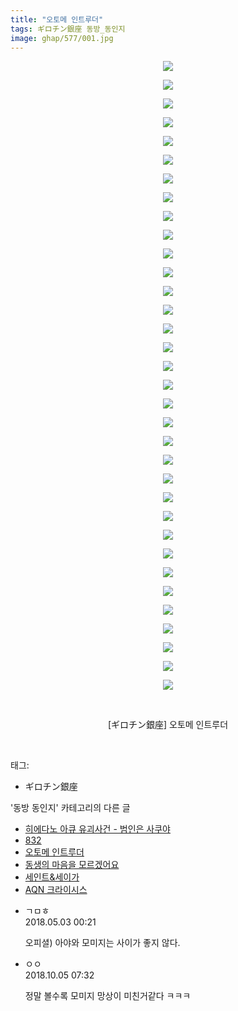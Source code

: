 ```yaml
---
title: "오토메 인트루더"
tags: ギロチン銀座 동방_동인지
image: ghap/577/001.jpg
---
```

<div class="article">
<p style="text-align: center; clear: none; float: none;"><img src="{{ site.nasurl }}/ghap/577/001.jpg"/></p>
<p style="text-align: center; clear: none; float: none;"><img src="{{ site.nasurl }}/ghap/577/002.jpg"/></p>
<p style="text-align: center; clear: none; float: none;"><img src="{{ site.nasurl }}/ghap/577/003.jpg"/></p>
<p style="text-align: center; clear: none; float: none;"><img src="{{ site.nasurl }}/ghap/577/004.jpg"/></p>
<p style="text-align: center; clear: none; float: none;"><img src="{{ site.nasurl }}/ghap/577/005.jpg"/></p>
<p style="text-align: center; clear: none; float: none;"><img src="{{ site.nasurl }}/ghap/577/006.jpg"/></p>
<p style="text-align: center; clear: none; float: none;"><img src="{{ site.nasurl }}/ghap/577/007.jpg"/></p>
<p style="text-align: center; clear: none; float: none;"><img src="{{ site.nasurl }}/ghap/577/008.jpg"/></p>
<p style="text-align: center; clear: none; float: none;"><img src="{{ site.nasurl }}/ghap/577/009.jpg"/></p>
<p style="text-align: center; clear: none; float: none;"><img src="{{ site.nasurl }}/ghap/577/010.jpg"/></p>
<p style="text-align: center; clear: none; float: none;"><img src="{{ site.nasurl }}/ghap/577/011.jpg"/></p>
<p style="text-align: center; clear: none; float: none;"><img src="{{ site.nasurl }}/ghap/577/012.jpg"/></p>
<p style="text-align: center; clear: none; float: none;"><img src="{{ site.nasurl }}/ghap/577/013.jpg"/></p>
<p style="text-align: center; clear: none; float: none;"><img src="{{ site.nasurl }}/ghap/577/014.jpg"/></p>
<p style="text-align: center; clear: none; float: none;"><img src="{{ site.nasurl }}/ghap/577/015.jpg"/></p>
<p style="text-align: center; clear: none; float: none;"><img src="{{ site.nasurl }}/ghap/577/016.jpg"/></p>
<p style="text-align: center; clear: none; float: none;"><img src="{{ site.nasurl }}/ghap/577/017.jpg"/></p>
<p style="text-align: center; clear: none; float: none;"><img src="{{ site.nasurl }}/ghap/577/018.jpg"/></p>
<p style="text-align: center; clear: none; float: none;"><img src="{{ site.nasurl }}/ghap/577/019.jpg"/></p>
<p style="text-align: center; clear: none; float: none;"><img src="{{ site.nasurl }}/ghap/577/020.jpg"/></p>
<p style="text-align: center; clear: none; float: none;"><img src="{{ site.nasurl }}/ghap/577/021.jpg"/></p>
<p style="text-align: center; clear: none; float: none;"><img src="{{ site.nasurl }}/ghap/577/022.jpg"/></p>
<p style="text-align: center; clear: none; float: none;"><img src="{{ site.nasurl }}/ghap/577/023.jpg"/></p>
<p style="text-align: center; clear: none; float: none;"><img src="{{ site.nasurl }}/ghap/577/024.jpg"/></p>
<p style="text-align: center; clear: none; float: none;"><img src="{{ site.nasurl }}/ghap/577/025.jpg"/></p>
<p style="text-align: center; clear: none; float: none;"><img src="{{ site.nasurl }}/ghap/577/026.jpg"/></p>
<p style="text-align: center; clear: none; float: none;"><img src="{{ site.nasurl }}/ghap/577/027.jpg"/></p>
<p style="text-align: center; clear: none; float: none;"><img src="{{ site.nasurl }}/ghap/577/028.jpg"/></p>
<p style="text-align: center; clear: none; float: none;"><img src="{{ site.nasurl }}/ghap/577/029.jpg"/></p>
<p style="text-align: center; clear: none; float: none;"><img src="{{ site.nasurl }}/ghap/577/030.jpg"/></p>
<p style="text-align: center; clear: none; float: none;"><img src="{{ site.nasurl }}/ghap/577/031.jpg"/></p>
<p style="text-align: center; clear: none; float: none;"><img src="{{ site.nasurl }}/ghap/577/032.jpg"/></p>
<p style="text-align: center; clear: none; float: none;"><img src="{{ site.nasurl }}/ghap/577/033.jpg"/></p>
<p style="text-align: center; clear: none; float: none;"><img src="{{ site.nasurl }}/ghap/577/034.jpg"/></p>
<p style="text-align: center; clear: none; float: none;"><br/></p>
<p style="text-align: center; clear: none; float: none;">[ギロチン銀座] 오토메 인트루더</p>
<p><br/></p>
</div><div class="tagTrail">
<p>태그: </p>
<ul>
<li>ギロチン銀座</li>
</ul>
</div><div class="another">
<p>'동방 동인지' 카테고리의 다른 글</p>
<ul>
<li><a href="/2016-06-27-ghap_579">히에다노 아큐 유괴사건 - 범인은 사쿠야</a></li>
<li><a href="/2016-06-27-ghap_578">832</a></li>
<li><a href="/2016-06-26-ghap_577">오토메 인트루더</a></li>
<li><a href="/2016-06-26-ghap_576">동생의 마음을 모르겠어요</a></li>
<li><a href="/2016-06-26-ghap_575">세인트&amp;세이가</a></li>
<li><a href="/2016-06-26-ghap_574">AQN 크라이시스</a></li>
</ul>
</div><div class="cb_module cb_fluid">
<div class="cb_wrt cb_profile">
<div class="comment">
<ul>
<li class="cb_thumb_off" id="comment15249146">
<div class="cb_comment_area">
<div class="cb_info_area">
<div class="cb_section">
<span class="cb_nick_name">ㄱㅁㅎ</span>
</div>
<div class="cb_section">
<span class="cb_date">2018.05.03 00:21 </span>
</div>
</div>
<div class="cb_dsc_comment">
<p class="cb_dsc">
											오피셜) 아야와 모미지는 사이가 좋지 않다.
										</p>
</div>
</div></li>
<li class="cb_thumb_off" id="comment15345360">
<div class="cb_comment_area">
<div class="cb_info_area">
<div class="cb_section">
<span class="cb_nick_name">ㅇㅇ</span>
</div>
<div class="cb_section">
<span class="cb_date">2018.10.05 07:32 </span>
</div>
</div>
<div class="cb_dsc_comment">
<p class="cb_dsc">
											정말 볼수록 모미지 망상이 미친거같다 ㅋㅋㅋ
										</p>
</div>
</div></li>
</ul>
</div>
</div><!-- commentList close -->
</div>